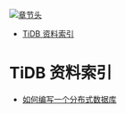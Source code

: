 [![章节头](https://parg.co/UGo)](https://parg.co/b4z) 
 - [TiDB 资料索引](#tidb-%E8%B5%84%E6%96%99%E7%B4%A2%E5%BC%95) 

# TiDB 资料索引
- [如何编写一个分布式数据库](http://studygolang.com/articles/4860)